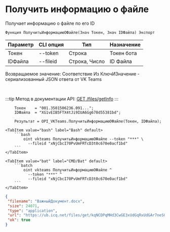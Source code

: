 ﻿---
sidebar_position: 3
---

# Получить информацию о файле
 Получает информацию о файле по его ID



`Функция ПолучитьИнформациюОФайле(Знач Токен, Знач IDФайла) Экспорт`

  | Параметр | CLI опция | Тип | Назначение |
  |-|-|-|-|
  | Токен | --token | Строка | Токен бота |
  | IDФайла | --fileid | Строка, Число | ID Файла |

  
  Возвращаемое значение:   Соответствие Из КлючИЗначение - сериализованный JSON ответа от VK Teams

<br/>

:::tip
Метод в документации API: [GET /files/getInfo](https://teams.vk.com/botapi/#/files/get_files_getInfo)
:::
<br/>


```bsl title="Пример кода"
    Токен    = "001.3501506236.091...";
    IDФайла  = "XG1vEIB5FTX4tJi9IUA6Gg670d55381bd";

    Результат = OPI_VKTeams.ПолучитьИнформациюОФайле(Токен, IDФайла);
```
    

 <Tabs>
  
    <TabItem value="bash" label="Bash" default>
        ```bash
            oint vkteams ПолучитьИнформациюОФайле --token "***" \
              --fileid "xNjCbcI70PvUmFRTcD3t0c670e0acf1bd"
        ```
    </TabItem>
  
    <TabItem value="bat" label="CMD/Bat" default>
        ```batch
            oint vkteams ПолучитьИнформациюОФайле ^
              --token "***" ^
              --fileid "xNjCbcI70PvUmFRTcD3t0c670e0acf1bd"
        ```
    </TabItem>
</Tabs>


```json title="Результат"
{
 "filename": "ВажныйДокумент.docx",
 "size": 24071,
 "type": "application",
 "url": "https://ub.icq.net/files/get/kqNCDPqMHd3CwGE3xUdGqRxUdGAr7neSGTqd7Gz03QfixOKjJSz9E4A1rHmhl1GdDMg1RXw8oI4Vn3hGWWwbmIbw7gWiSlulz1Z7j2Ai3ZMBIScnRvTGrBuAH1izuc5IoKL5FSZdeu6SL29x7Sxae0oGgfxUdG/%D0%92%D0%B0%D0%B6%D0%BD%D1%8B%D0%B9%D0%94%D0%BE%D0%BA%D1%83%D0%BC%D0%B5%D0%BD%D1%82.docx",
 "ok": true
}
```
